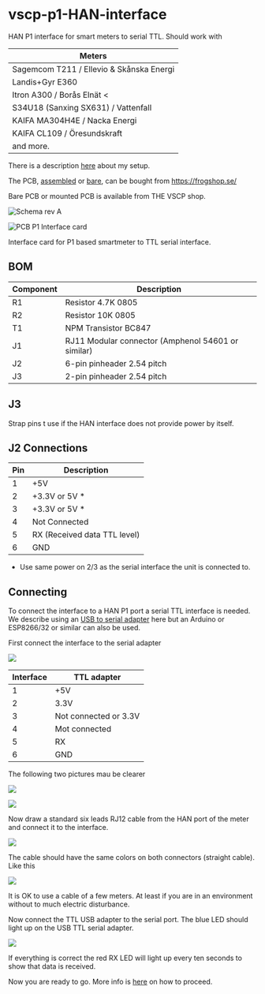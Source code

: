 # vscp-p1-HAN-interface 

HAN P1 interface for smart meters to serial TTL. Should work with

| Meters |
| ------  |
| Sagemcom T211 / Ellevio & Skånska Energi |
| Landis+Gyr E360 |
| Itron A300 / Borås Elnät <
| S34U18 (Sanxing SX631) / Vattenfall |
| KAIFA MA304H4E / Nacka Energi |
| KAIFA CL109 / Öresundskraft |
| and more. |

There is a description [here](https://grodansparadis.com/wordpress/?p=5039) about my setup. 

The PCB, [assembled](https://frogshop.se/product/kort-for-han-p1-ttl-serieinterface-monterat/?v=f003c44deab6) or [bare](https://frogshop.se/product/kort-for-han-p1-ttl-serieinterface-omonterat/?v=f003c44deab6), can be bought from https://frogshop.se/  

Bare PCB or mounted PCB is available from THE VSCP shop.

![Schema rev A](images/p1-interface-schema-rev-b.png)

![PCB P1 Interface card](images/p1-interface-board-rev-b.png "P1 Interface Card")

Interface card for P1 based smartmeter to TTL serial interface.  

## BOM

| Component | Description |
| --------- | ----------- |
| R1 | Resistor 4.7K 0805 |
| R2 | Resistor 10K 0805 |
| T1 | NPM Transistor BC847 |
| J1 | RJ11 Modular connector (Amphenol 54601 or similar) |
| J2 | 6-pin pinheader 2.54 pitch |
| J3 | 2-pin pinheader 2.54 pitch |


## J3 

Strap pins t use if the HAN interface does not provide power by itself.

## J2 Connections

| Pin | Description |
| --- | ----------- |
| 1 | +5V |
| 2 | +3.3V or 5V * |
| 3 | +3.3V or 5V * |
| 4 | Not Connected |
| 5 | RX (Received data TTL level) |
| 6 | GND |

* Use same power on 2/3 as the serial interface the unit is connected to.

## Connecting 

To connect the interface to a HAN P1 port a serial TTL interface is needed. We describe using an [USB to serial adapter](https://frogshop.se/product/usb-ttl-serial-adapter/?v=f003c44deab6) here but an Arduino or ESP8266/32 or similar can also be used.

First connect the interface to the serial adapter

![](images/IMG_20221014_143902.jpg)


| Interface | TTL adapter |
| --------- | ----------- |
| 1 | +5V |
| 2 | 3.3V |
| 3 | Not connected or 3.3V |
| 4 | Mot connected |
| 5 | RX |
| 6 | GND |

The following two pictures mau be clearer

![](images/IMG_20221014_143923.jpg)

![](images/IMG_20221014_143926.jpg)


Now draw a standard six leads RJ12 cable from the HAN port of the meter and connect it to the interface. 

![](IMG_20221020_154324.jpg)

The cable should have the same colors on both connectors (straight cable). Like this

![](images/IMG_20221020_154631.jpg)

It is OK to use a cable of a few meters. At least if you are in an environment without to much electric disturbance.

Now connect the TTL USB adapter to the serial port. The blue LED should light up on the USB TTL serial adapter. 

![](images/IMG_20221020_154602.jpg)

If everything is correct the red RX LED will light up every ten seconds to show that data is received.

Now you are ready to go. More info is [here](https://grodansparadis.com/wordpress/?p=5039) on how to proceed.




